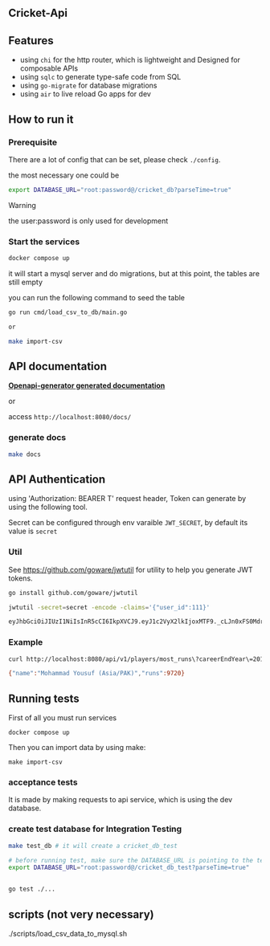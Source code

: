 ## Cricket-Api

## Features

* using `chi` for the http router, which is lightweight and Designed for composable APIs
* using `sqlc` to generate type-safe code from SQL
* using `go-migrate` for database migrations
* using `air` to live reload Go apps for dev

## How to run it

### Prerequisite

There are a lot of config that can be set, please check `./config`.

the most necessary one could be 

```bash
export DATABASE_URL="root:password@/cricket_db?parseTime=true"
```


> [!WARNING]
> the user:password is only used for development

### Start the services

```bash
docker compose up
```

it will start a mysql server and do migrations, but at this point, the tables are still empty

you can run the following command to seed the table

```bash
go run cmd/load_csv_to_db/main.go

or

make import-csv
```


## API documentation

[**Openapi-generator generated documentation**](./docs/markdown/Apis/DefaultApi.md/) 

or

access `http://localhost:8080/docs/`

### generate docs

```bash
make docs
```

## API Authentication

using 'Authorization: BEARER T' request header, Token can generate by using the following tool.

Secret can be configured through env varaible `JWT_SECRET`, by default its value is `secret`

### Util

See https://github.com/goware/jwtutil for utility to help you generate JWT tokens.

```bash
go install github.com/goware/jwtutil

jwtutil -secret=secret -encode -claims='{"user_id":111}'

eyJhbGciOiJIUzI1NiIsInR5cCI6IkpXVCJ9.eyJ1c2VyX2lkIjoxMTF9._cLJn0xFS0Mdr_4L_8XF8-8tv7bHyOQJXyWaNsSqlEs
```

### Example

```bash
curl http://localhost:8080/api/v1/players/most_runs\?careerEndYear\=2010 -H 'Authorization: BEARER eyJhbGciOiJIUzI1NiIsInR5cCI6IkpXVCJ9.eyJ1c2VyX2lkIjoxMTF9._cLJn0xFS0Mdr_4L_8XF8-8tv7bHyOQJXyWaNsSqlEs'

{"name":"Mohammad Yousuf (Asia/PAK)","runs":9720}
```


## Running tests

First of all you must run services

    docker compose up

Then you can import data by using make:

    make import-csv

### acceptance tests

It is made by making requests to api service, which is using the dev database.


### create test database for Integration Testing

```bash
make test_db # it will create a cricket_db_test

# before running test, make sure the DATABASE_URL is pointing to the test_db
export DATABASE_URL="root:password@/cricket_db_test?parseTime=true"


go test ./...
```


## scripts  (not very necessary)

./scripts/load_csv_data_to_mysql.sh
